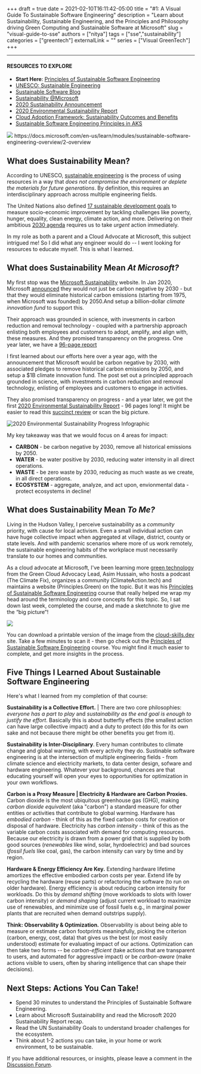 +++ 
draft = true
date = 2021-02-10T16:11:42-05:00
title = "#1: A Visual Guide To Sustainable Software Engineering"
description = "Learn about Sustainability, Sustainable Engineering, and the Principles and Philosophy driving Green Computing and Sustainable Software at Microsoft"
slug = "visual-guide-to-sse"
authors = ["nitya"]
tags = ["sse","sustainability"]
categories = ["greentech"]
externalLink = ""
series = ["Visual GreenTech"]
+++

---
#### RESOURCES TO EXPLORE

 * **Start Here**: [Principles of Sustainable Software Engineering](https://aka.ms/visual-greentech) 
 * [UNESCO: Sustainable Engineering](http://www.unesco.org/new/en/natural-sciences/science-technology/engineering/sustainable-engineering/)
 * [Sustainable Software Blog](https://devblogs.microsoft.com/sustainable-software/?WT.mc_id=mobile-15747-ninarasi) 
 * [Sustainability @Microsoft](https://www.microsoft.com/en-us/sustainability?activetab=pivot_1%3aprimaryr3&WT.mc_id=mobile-15747-ninarasi) 
 * [2020 Sustainability Announcement](https://blogs.microsoft.com/blog/2020/01/16/microsoft-will-be-carbon-negative-by-2030/?WT.mc_id=mobile-15747-ninarasi)
 * [2020 Environmental Sustainability Report](https://techcommunity.microsoft.com/t5/green-tech-blog/part-one-a-review-of-the-microsoft-2020-environmental/ba-p/2115986?WT.mc_id=mobile-15747-ninarasi) 
 * [Cloud Adoption Framework: Sustainability Outcomes and Benefits](https://docs.microsoft.com/en-us/azure/cloud-adoption-framework/strategy/business-outcomes/sustainability#the-microsoft-sustainability-journey?WT.mc_id=mobile-15747-ninarasi) 
 * [Sustainable Software Engineering Principles in AKS](https://docs.microsoft.com/en-us/azure/aks/concepts-sustainable-software-engineering?WT.mc_id=mobile-15747-ninarasi) 
 

<!-- See Guidance: https://www.w3schools.com/htmL/html_images_imagemap.asp -->
<img src="https://cloud-skills.dev/gallery/GreenTech-1-SustainabilityPrinciples.png" usemap="#sketchnote">

<map name="sketchnote">
    <area shape="circle" coords="0,0,300" target="_blank" alt="Principles Module" title="Principles Module" href="https://docs.microsoft.com/en-us/learn/modules/sustainable-software-engineering-overview/?WT.mc_id=mobile-15747-ninarasi">
    <area shape="circle" coords="500,0,300" target="_blank" alt="Philosophy" title="Philosophy" href="https://docs.microsoft.com/en-us/learn/modules/sustainable-software-engineering-overview/3-carbon?WT.mc_id=mobile-15747-ninarasi">
    <area shape="circle" coords="1000,300,300" target="_blank" alt="Carbon" title="Carbon" href="https://docs.microsoft.com/en-us/learn/modules/sustainable-software-engineering-overview/3-carbon?WT.mc_id=mobile-15747-ninarasi">
    <area shape="circle" coords="500,500,200" target="_blank" alt="Carbon Intensity" title="Carbon Intensity" href="https://docs.microsoft.com/en-us/learn/modules/sustainable-software-engineering-overview/5-carbon-intensity?WT.mc_id=mobile-15747-ninarasi">
    <area shape="circle" coords="1000,700,300" target="_blank" alt="Electricity" title="Electricity" href="https://docs.microsoft.com/en-us/learn/modules/sustainable-software-engineering-overview/4-electricity?WT.mc_id=mobile-15747-ninarasi">
    https://docs.microsoft.com/en-us/learn/modules/sustainable-software-engineering-overview/2-overview
</map>



## What does Sustainability Mean?
According to UNESCO, [sustainable engineering](http://www.unesco.org/new/en/natural-sciences/science-technology/engineering/sustainable-engineering/) is the process  of using resources in a way that _does not compromise the environment or deplete the materials for future generations_. By definition, this requires an interdisciplinary approach across multiple engineering fields.

The United Nations also defined [17 sustainable development goals](https://www.un.org/sustainabledevelopment/) to measure socio-economic improvement by tackling challenges like poverty, hunger, equality, clean energy, climate action, and more. Delivering on their ambitious [2030 agenda](https://www.un.org/ga/search/view_doc.asp?symbol=A/RES/70/1&Lang=E) requires us to take *urgent* action immediately.

In my role as both a parent and a Cloud Advocate at Microsoft, this subject intrigued me! So I did what any engineer would do -- I went looking for resources to educate myself. This is what I learned.
 

## What does Sustainability Mean _At Microsoft?_ 

My first stop was the [Microsoft Sustainability](https://www.microsoft.com/en-us/sustainability?activetab=pivot_1%3aprimaryr3&WT.mc_id=mobile-15747-ninarasi) website. In Jan 2020, Microsoft [announced](https://blogs.microsoft.com/blog/2020/01/16/microsoft-will-be-carbon-negative-by-2030/?WT.mc_id=mobile-15747-ninarasi) they would not just be carbon negative by 2030 - but that they would eliminate historical carbon emissions (starting from 1975, when Microsoft was founded) by 2050.And setup a billion-dollar _climate innovation fund_ to support this.

Their approach was grounded in science, with invesments in carbon reduction and removal technology - coupled with a partnership approach enlisting both employees and customers to adopt, amplify, and align with, these measures. And they promised transparency on the progress. One year later, we have a [96-page report]()


I first learned about our efforts here over a year ago, with the announcement that Microsoft would be carbon negative by 2030, with associated pledges to remove historical carbon emissions by 2050, and setup a $1B climate innovation fund. The post set out a principled approach grounded in science, with investments in carbon reduction and removal technology, enlisting of employees and customers to engage in activities.

They also promised transparency on progress - and a year later, we got the first [2020 Environmental Sustainability Report](https://techcommunity.microsoft.com/t5/green-tech-blog/part-one-a-review-of-the-microsoft-2020-environmental/ba-p/2115986?WT.mc_id=mobile-15747-ninarasi) - 96 pages long! It might be easier to read this [succinct review](https://techcommunity.microsoft.com/t5/green-tech-blog/part-one-a-review-of-the-microsoft-2020-environmental/ba-p/2115986?WT.mc_id=mobile-15747-ninarasi) or scan the big picture.

![2020 Environmental Sustainability Progress Infographic](https://techcommunity.microsoft.com/t5/image/serverpage/image-id/252818i9E7E43F5A7B4F7E0/image-size/large?v=1.0&px=999&WT.mc_id=mobile-15747-ninarasi)

My key takeaway was that we would focus on 4 areas for impact:
 * **CARBON** - be carbon negative by 2030, remove all historical emissions by 2050.
 * **WATER** - be water positive by 2030, reducing water intensity in all direct operations.
 * **WASTE** - be zero waste by 2030, reducing as much waste as we create, in all direct operations.
 * **ECOSYSTEM** - aggregate, analyze, and act upon, envionmental data - protect ecosystems in decline!


## What does Sustainability Mean _To Me?_ 

Living in the Hudson Valley, I perceive sustainability as a _community_ priority, with cause for local activism. Even a small individual action can have huge collective impact when aggregated at village, district, county or state levels. And with pandemic scenarios where more of us work remotely, the sustainable engineering habits of the workplace must necessarily translate to our homes and communities.

As a cloud advocate at Microsoft, I've been learning more [green technology](https://techcommunity.microsoft.com/t5/green-tech-blog/bg-p/GreenTechBlog?WT.mc_id=green-11116-cxa) from the Green Cloud Advocacy Lead, Asim Hussain, who hosts a podcast (The Climate Fix), organizes a community (ClimateAction.tech) and maintains a website (Principles.Green) on the topic. But it was his [Principles of Sustainable Software Engineering](https://aka.ms/visual-greentech) course that really helped me wrap my head around the terminology and core concepts for this topic. So, I sat down last week, completed the course, and made a sketchnote to give me the “big picture”!

![](https://cloud-skills.dev/gallery/GreenTech-1-SustainabilityPrinciples.png)
 
You can download a printable version of the image from the [cloud-skills.dev](https://cloud-skills.dev) site. Take a few minutes to scan it - then go check out the [Principles of Sustainable Software Engineering](https://aka.ms/visual-greentech) course. You might find it much easier to complete, and get more insights in the process.


## Five Things I Learned About Sustainable Software Engineering
 
Here's what I learned from my completion of that course:


**Sustainability is a Collective Effort.** | There are two core philosophies: _everyone has a part to play_ and _sustainability as the end goal is enough to justify the effort_. Basically this is about butterfly effects (the smallest action can have large collective impact) and a duty to protect (do this for its own sake and not because there might be other benefits you get from it).


**Sustainability is Inter-Disciplinary**. Every human contributes to climate change and global warming, with every activity they do. Sustinable software engineering is at the intersection of multiple engineering fields - from climate science and electricity markets, to data center design, sofware and hardware engineering. Whatever your background, chances are that educating yourself will open your eyes to opportunities for optimization in your own workflows.

**Carbon is a Proxy Measure | Electricity & Hardware are Carbon Proxies.** Carbon dioxide is the most ubiquitous greenhouse gas (GHG), making _carbon dioxide equivalent_ (aka "carbon") a standard measure for other entities or activities that contribute to global warming. Hardware has _embodied carbon_ - think of this as the fixed carbon costs for creation or disposal of hardware. Electricity has _carbon intensity_ - think of this as the variable carbon costs associated with demand for computing resources. Because our electricity is drawn from a power grid that is supplied by both good sources (_renewables_ like wind, solar, hyrdoelectric) and bad sources (_fossil fuels_ like coal, gas), the carbon intensity can vary by time and by region.


 **Hardware & Energy Efficiency Are Key.** Extending hardware lifetime amortizes the effective embodied carbon costs per year. Extend life by recycling the hardware (reuse parts) or refactoring the software (to run on older hardware). Energy efficiency is about reducing carbon intensity for workloads. Do this by _demand shifting_ (move workloads to slots with lower carbon intensity) or _demand shaping_ (adjust current workload to maximize use of renewables, and minimize use of fossil fuels e.g., in marginal power plants that are recruited when demand outstrips supply). 


**Think: Observability & Optimization.** Observability is about being able to measure or estimate carbon footprints meaningfully, picking the criterion (carbon, energy, cost, data) that gives us the best (or most easily understood) estimate for evaluating impact of our actions. Optimization can then take two forms -- be _carbon-efficient_ (take actions that are transparent to users, and automated for aggressive impact) or be _carbon-aware_ (make actions visible to users, often by sharing intelligence that can shape their decisions). 

 

## Next Steps: Actions You Can Take! 

 * Spend 30 minutes to understand the Principles of Sustainable Software Engineering.  
 * Learn about Microsoft Sustainability and read the Microsoft 2020 Sustainability Report recap. 
 * Read the UN Sustainability Goals to understand broader challenges for the ecosystem. 
 * Think about 1-2 actions you can take, in your home or work environment, to be sustainable. 

If you have additional resources, or insights, please leave a comment in the [Discussion Forum](/visual-azure/community).